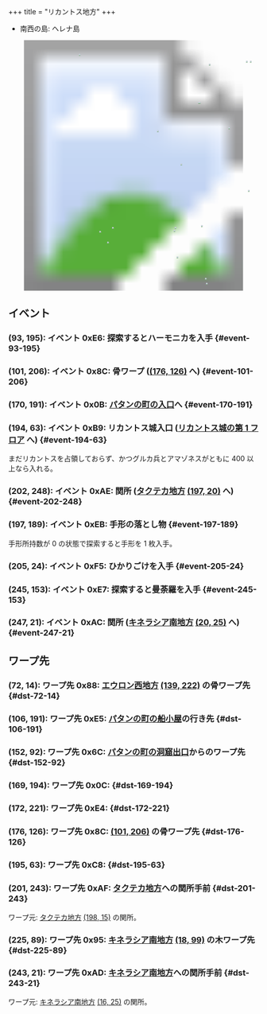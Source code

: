+++
title = "リカントス地方"
+++

* 南西の島: ヘレナ島

<!-- SVG {{{ -->
<svg width="1536" height="1536" viewbox="0 0 2048 2048">
<defs>
<image id="svg-asset-bg" width="2048" height="2048" href="map-05.webp" />
<image id="svg-asset-event" width="16" height="16" href="icon-event.png" />
<image id="svg-asset-destination" width="16" height="16" href="icon-destination.png" />
</defs>
<use href="#svg-asset-bg" x="0" y="0"></use>
<a href="#event-93-195">
<use href="#svg-asset-event" x="744" y="1560"><title>(93, 195): イベント 0xE6: 探索するとハーモニカを入手</title></use>
</a>
<a href="#event-101-206">
<use href="#svg-asset-event" x="808" y="1648"><title>(101, 206): イベント 0x8C: 骨ワープ ((176, 126) へ)</title></use>
</a>
<a href="#event-170-191">
<use href="#svg-asset-event" x="1360" y="1528"><title>(170, 191): イベント 0x0B: パタンの町の入口へ</title></use>
</a>
<a href="#event-194-63">
<use href="#svg-asset-event" x="1552" y="504"><title>(194, 63): イベント 0xB9: リカントス城入口 (リカントス城の第 1 フロアへ)</title></use>
</a>
<a href="#event-202-248">
<use href="#svg-asset-event" x="1616" y="1984"><title>(202, 248): イベント 0xAE: 関所 (タクテカ地方 (197, 20) へ)</title></use>
</a>
<a href="#event-197-189">
<use href="#svg-asset-event" x="1576" y="1512"><title>(197, 189): イベント 0xEB: 手形の落とし物</title></use>
</a>
<a href="#event-205-24">
<use href="#svg-asset-event" x="1640" y="192"><title>(205, 24): イベント 0xF5: ひかりごけを入手</title></use>
</a>
<a href="#event-245-153">
<use href="#svg-asset-event" x="1960" y="1224"><title>(245, 153): イベント 0xE7: 探索すると曼荼羅を入手</title></use>
</a>
<a href="#event-247-21">
<use href="#svg-asset-event" x="1976" y="168"><title>(247, 21): イベント 0xAC: 関所 (キネラシア南地方 (20, 25) へ)</title></use>
</a>
<a href="#dst-169-194">
<use href="#svg-asset-destination" x="1352" y="1552"><title>(169, 194): ワープ先 0x0C</title></use>
</a>
<a href="#dst-152-92">
<use href="#svg-asset-destination" x="1216" y="736"><title>(152, 92): ワープ先 0x6C: パタンの町の洞窟出口からのワープ先</title></use>
</a>
<a href="#dst-72-14">
<use href="#svg-asset-destination" x="576" y="112"><title>(72, 14): ワープ先 0x88: エウロン西地方 (139, 222) の骨ワープ先</title></use>
</a>
<a href="#dst-176-126">
<use href="#svg-asset-destination" x="1408" y="1008"><title>(176, 126): ワープ先 0x8C: (101, 206) の骨ワープ先</title></use>
</a>
<a href="#dst-225-89">
<use href="#svg-asset-destination" x="1800" y="712"><title>(225, 89): ワープ先 0x95: キネラシア南地方 (18, 99) の木ワープ先</title></use>
</a>
<a href="#dst-243-21">
<use href="#svg-asset-destination" x="1944" y="168"><title>(243, 21): ワープ先 0xAD: キネラシア南地方への関所手前</title></use>
</a>
<a href="#dst-201-243">
<use href="#svg-asset-destination" x="1608" y="1944"><title>(201, 243): ワープ先 0xAF: タクテカ地方への関所手前</title></use>
</a>
<a href="#dst-195-63">
<use href="#svg-asset-destination" x="1560" y="504"><title>(195, 63): ワープ先 0xC8</title></use>
</a>
<a href="#dst-172-221">
<use href="#svg-asset-destination" x="1376" y="1768"><title>(172, 221): ワープ先 0xE4</title></use>
</a>
<a href="#dst-106-191">
<use href="#svg-asset-destination" x="848" y="1528"><title>(106, 191): ワープ先 0xE5: パタンの町の船小屋の行き先</title></use>
</a>
</svg>
<!-- }}} -->


## イベント

### (93, 195): イベント 0xE6: 探索するとハーモニカを入手 {#event-93-195}

### (101, 206): イベント 0x8C: 骨ワープ ([(176, 126)](#dst-176-126) へ) {#event-101-206}

### (170, 191): イベント 0x0B: [パタンの町の入口](@/map/map-12/_index.md#dst-53-242)へ {#event-170-191}

### (194, 63): イベント 0xB9: リカントス城入口 ([リカントス城の第 1 フロア](@/map/map-14/_index.md#dst-20-85) へ) {#event-194-63}

まだリカントスを占領しておらず、かつグルカ兵とアマゾネスがともに 400 以上なら入れる。

### (202, 248): イベント 0xAE: 関所 ([タクテカ地方](@/map/map-09/_index.md) [(197, 20)](@/map/map-09/_index.md#dst-197-20) へ) {#event-202-248}

### (197, 189): イベント 0xEB: 手形の落とし物 {#event-197-189}

手形所持数が 0 の状態で探索すると手形を 1 枚入手。

### (205, 24): イベント 0xF5: ひかりごけを入手 {#event-205-24}

### (245, 153): イベント 0xE7: 探索すると曼荼羅を入手 {#event-245-153}

### (247, 21): イベント 0xAC: 関所 ([キネラシア南地方](@/map/map-06/_index.md) [(20, 25)](@/map/map-06/_index.md#dst-20-25) へ) {#event-247-21}


## ワープ先

### (72, 14): ワープ先 0x88: [エウロン西地方](@/map/map-01/_index.md) [(139, 222)](@/map/map-01/_index.md#event-139-222) の骨ワープ先 {#dst-72-14}

### (106, 191): ワープ先 0xE5: [パタンの町の船小屋](@/map/map-12/_index.md#event-12-231)の行き先 {#dst-106-191}

### (152, 92): ワープ先 0x6C: [パタンの町の洞窟出口](@/map/map-14/_index.md#event-131-247)からのワープ先 {#dst-152-92}

### (169, 194): ワープ先 0x0C:  {#dst-169-194}

### (172, 221): ワープ先 0xE4:  {#dst-172-221}

### (176, 126): ワープ先 0x8C: [(101, 206)](#event-101-206) の骨ワープ先 {#dst-176-126}

### (195, 63): ワープ先 0xC8:  {#dst-195-63}

### (201, 243): ワープ先 0xAF: [タクテカ地方](@/map/map-09/_index.md)への関所手前 {#dst-201-243}

ワープ元: [タクテカ地方](@/map/map-09/_index.md) [(198, 15)](@/map/map-09/_index.md#event-198-15) の関所。

### (225, 89): ワープ先 0x95: [キネラシア南地方](@/map/map-06/_index.md) [(18, 99)](@/map/map-06/_index.md#event-18-99) の木ワープ先 {#dst-225-89}

### (243, 21): ワープ先 0xAD: [キネラシア南地方](@/map/map-06/_index.md)への関所手前 {#dst-243-21}

ワープ元: [キネラシア南地方](@/map/map-06/_index.md) [(16, 25)](@/map/map-06/_index.md#event-16-25) の関所。
